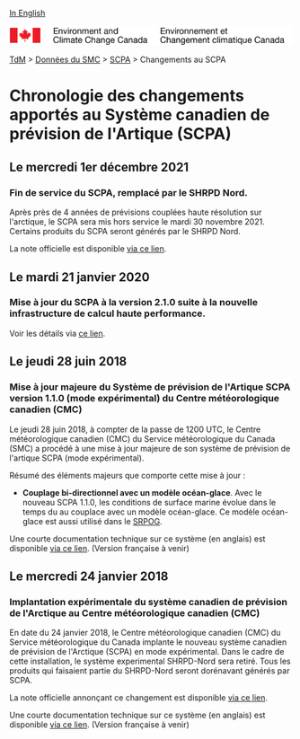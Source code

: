 [In English](changelog_caps_en.md)

![ECCC logo](../../img_eccc-logo.png)

[TdM](../../readme_fr.md) > [Données du SMC](../readme_fr.md) > [SCPA](readme_caps_fr.md) > Changements au SCPA

# Chronologie des changements apportés au Système canadien de prévision de l'Artique (SCPA)

## Le mercredi 1er décembre 2021

### Fin de service du SCPA, remplacé par le SHRPD Nord. 

Après près de 4 années de prévisions couplées haute résolution sur l'arctique, le SCPA sera mis hors service le mardi 30 novembre 2021.  Certains produits du SCPA seront générés par le SHRPD Nord.

La note officielle est disponible [via ce lien](https://dd.meteo.gc.ca/doc/genots/2021/11/26/NOCN03_CWAO_262118___50159).

## Le mardi 21 janvier 2020

### Mise à jour du SCPA à la version 2.1.0 suite à la nouvelle infrastructure de calcul haute performance. 

Voir les détails via [ce lien](../changelog_multisystems_fr.md).

## Le jeudi 28 juin 2018

### Mise à jour majeure du Système de prévision de l'Artique SCPA version 1.1.0 (mode expérimental) du Centre météorologique canadien (CMC)

Le jeudi 28 juin 2018, à compter de la passe de 1200 UTC, le Centre météorologique canadien (CMC) du Service météorologique du Canada (SMC) a procédé à une mise à jour majeure de son système de prévision de l'artique SCPA (mode expérimental).

Résumé des éléments majeurs que comporte cette mise à jour :

* __Couplage bi-directionnel avec un modèle océan-glace__. Avec le nouveau SCPA 1.1.0, les conditions de surface marine évolue dans le temps du au couplace avec un modèle océan-glace. Ce modèle océan-glace est aussi utilisé dans le [SRPOG](/../nwp_riops/changelog_riops_fr.md).

Une courte documentation technique sur ce système (en anglais) est disponible [via ce lien](https://collaboration.cmc.ec.gc.ca/cmc/CMOI/product_guide/docs/tech_specifications/CAPS-100_factsheet.pdf). (Version française à venir)

## Le mercredi 24 janvier 2018

### Implantation expérimentale du système canadien de prévision de l'Arctique au Centre météorologique canadien (CMC)

En date du 24 janvier 2018, le Centre météorologique canadien (CMC) du Service météorologique du Canada implante le nouveau système canadien de prévision de l'Arctique (SCPA) en mode expérimental. Dans le cadre de cette installation, le système experimental SHRPD-Nord sera retiré. Tous les produits qui faisaient partie du SHRPD-Nord seront dorénavant générés par SCPA.

La note officielle annonçant ce changement est disponible [via ce lien](https://dd.meteo.gc.ca/doc/genots/2018/01/24/NOCN03_CWAO_241435___00012).

Une courte documentation technique sur ce système (en anglais) est disponible [via ce lien](https://collaboration.cmc.ec.gc.ca/cmc/CMOI/product_guide/docs/tech_specifications/CAPS-100_factsheet.pdf). (Version française à venir)